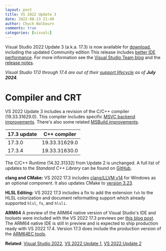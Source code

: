 ```yaml
---
layout: post
title: VS 2022 Update 3
date: 2022-08-13 21:49
author: Chuck Walbourn
comments: true
categories: [visualc]
---
```


Visual Studio 2022 Update 3 (a.k.a. 17.3) is now available for [download](https://visualstudio.microsoft.com/downloads/), including the updated Community edition  This release includes [better IDE performance](https://devblogs.microsoft.com/cppblog/vs2022-performance-enhancements-faster-c-development/). For more information see the [Visual Studio Team blog](https://devblogs.microsoft.com/visualstudio/visual-studio-2022-17-3-is-now-available/) and the [release notes](https://docs.microsoft.com/visualstudio/releases/2022/release-notes#17.3.0).

<!--more-->

<em>Visual Studio 17.0 through 17.4 are out of their [support lifecycle](https://learn.microsoft.com/lifecycle/products/visual-studio-2022) as of <b>July 2024</b>.</em>

<h1>Compiler and CRT</h1>

VS 2022 Update 3 includes a revision of the C/C++ compiler (19.33.31629.0). This compiler includes specific [MSVC backend improvements](https://devblogs.microsoft.com/cppblog/msvc-backend-updates-in-visual-studio-2022-version-17-3/). There's also some related [MSBuild improvements](https://devblogs.microsoft.com/cppblog/msbuild-low-priority-builds-in-visual-studio/).

17.3 update | C++ compiler
--|--
17.3.0 | 19.33.31629.0
17.3.4 | 19.33.31630.0

The C/C++ Runtime (14.32.31332) from Update 2 is unchanged. A full list of updates to the *Standard C++ Library* can be found on [GitHub](https://github.com/microsoft/STL/wiki/VS-2022-Changelog#vs-2022-173).

<strong>clang and CMake:</strong> VS 2022 17.3 includes [clang/LLVM v14](https://releases.llvm.org/14.0.0/tools/clang/docs/ReleaseNotes.html) for Windows as an optional component. It also updates CMake to [version 3.23](https://cmake.org/cmake/help/v3.23/release/3.23.html).

<strong>HLSL Editing:</strong> VS 2022 17.3 includes a fix to add the extension ``fxh`` to the HLSL colorization and document reformatting support which already supported ``hlsl``, ``fx``, and ``hlsli``.

<strong>ARM64</strong> A preview of the ARM64 native version of Visual Studio's IDE and toolsets were included with the VS 2022 17.3 previews per [this blog post](https://devblogs.microsoft.com/visualstudio/arm64-visual-studio/). The ARM64 native IDE is still in preview and is expected to ship production ready with VS 2022 17.4. Version 17.3 does include the production version of the [ARM64EC tools](https://devblogs.microsoft.com/cppblog/official-support-for-arm64ec-is-here/).

<strong>Related</strong>: <a href="https://walbourn.github.io/visual-studio-2022/">Visual Studio 2022</a>, <a href="https://walbourn.github.io/vs-2022-update-1/">VS 2022 Update 1</a>, <a href="https://walbourn.github.io/vs-2022-update-2/">VS 2022 Update 2</a>
